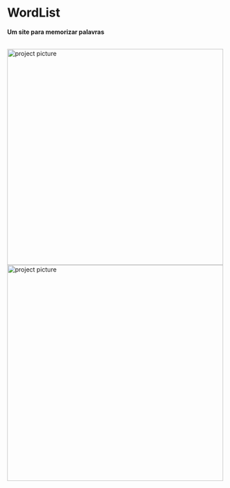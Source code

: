 # WordList
**Um site para memorizar palavras**

<br/>

<div display="flex" >

  <img src="https://user-images.githubusercontent.com/88716893/210240536-54a40d21-0739-4293-8f33-c43ea9d29d1f.jpg" alt="project picture" width="500px" /> 
  <img src="https://user-images.githubusercontent.com/88716893/210240535-887d2452-5b76-4d83-b0a6-5190bd4ebb70.jpg" alt="project picture" width="500px" />
 
</div>
